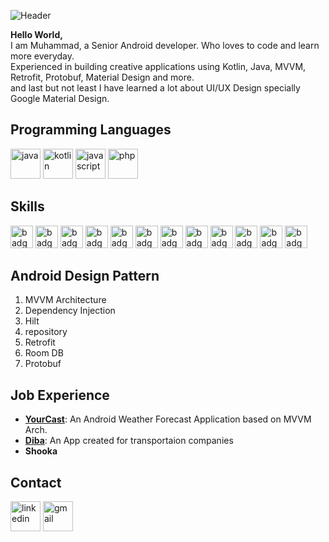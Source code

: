 ![Header](https://cms-assets.tutsplus.com/cdn-cgi/image/width=850/uploads/users/1631/posts/34756/image/Twitter%20Header%20maker%20for%20Quotes%20with%20a%20Text%20Ribbon%20copy.jpg)

**Hello World,**
<br>
I am Muhammad, a Senior Android developer. Who loves to code and learn more everyday. <br>
Experienced in building creative applications using Kotlin, Java, MVVM, Retrofit, Protobuf, Material Design and more. <br>
and last but not least I have learned a lot about UI/UX Design specially Google Material Design.

## Programming Languages

[<img src="https://unpkg.com/simple-icons@v3/icons/java.svg" alt="java" width="48" />](https://java.com)
[<img src="https://unpkg.com/simple-icons@v3/icons/kotlin.svg" alt="kotlin" width="48" />](https://kotlinlang.org)
[<img src="https://unpkg.com/simple-icons@v3/icons/javascript.svg" alt="javascript" width="48" />](https://javascript.com)
[<img src="https://unpkg.com/simple-icons@v3/icons/php.svg" alt="php" width="48" />](https://php.net)
## Skills

[<img src="https://img.shields.io/badge/Adobe%20XD-470137?style=for-the-badge&logo=Adobe%20XD&logoColor=#FF61F6" alt="badge" height="36" />](https://adobe.com)
[<img src="https://img.shields.io/badge/Figma-F24E1E?style=for-the-badge&logo=figma&logoColor=white" alt="badge" height="36" />](https://figma.com)
[<img src="https://img.shields.io/badge/Docker-2CA5E0?style=for-the-badge&logo=docker&logoColor=white" alt="badge" height="36" />](https://docker.com)
[<img src="https://img.shields.io/badge/Laravel-FF2D20?style=for-the-badge&logo=laravel&logoColor=white" alt="badge" height="36" />](https://laravel.com)
[<img src="https://img.shields.io/badge/Postman-FF6C37?style=for-the-badge&logo=Postman&logoColor=white" alt="badge" height="36" />](https://postman.com)
[<img src="https://img.shields.io/badge/Flutter-02569B?style=for-the-badge&logo=flutter&logoColor=white" alt="badge" height="36" />](https://flutter.dev)
[<img src="https://img.shields.io/badge/GIT-E44C30?style=for-the-badge&logo=git&logoColor=white" alt="badge" height="36" />](https://git-scm.com)
[<img src="https://img.shields.io/badge/SQLite-07405E?style=for-the-badge&logo=sqlite&logoColor=white" alt="badge" height="36" />](https://sqlite.org)
[<img src="https://img.shields.io/badge/GitHub-100000?style=for-the-badge&logo=github&logoColor=white" alt="badge" height="36" />](https://github.com)
[<img src="https://img.shields.io/badge/json-5E5C5C?style=for-the-badge&logo=json&logoColor=white" alt="badge" height="36" />](https://json.org)
[<img src="https://img.shields.io/badge/HTML5-E34F26?style=for-the-badge&logo=html5&logoColor=white" alt="badge" height="36" />](https://html.com)
[<img src="https://img.shields.io/badge/CSS3-1572B6?style=for-the-badge&logo=css3&logoColor=white" alt="badge" height="36" />](https://w3.org)

## Android Design Pattern

1. MVVM Architecture
2. Dependency Injection
3. Hilt
4. repository
5. Retrofit
10. Room DB
11. Protobuf

## Job Experience

- [**YourCast**](https://www.github.com/muhammadsafataj/yourcast): An Android Weather Forecast Application based on MVVM Arch.
- [**Diba**](https://diba.safer.ir): An App created for transportaion companies
- **Shooka**

## Contact

[<img src="https://unpkg.com/simple-icons@v3/icons/linkedin.svg" alt="linkedin" width="48" />](https://linkedin.com/muhammad-safataj)
[<img src="https://unpkg.com/simple-icons@v3/icons/gmail.svg" alt="gmail" width="48" />](https://muhammadsafataj@gmail.com)
